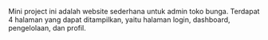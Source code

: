Mini project ini adalah website sederhana untuk admin toko bunga. Terdapat 4 halaman yang dapat ditampilkan, yaitu halaman login, dashboard, pengelolaan, dan profil.
